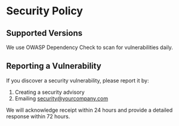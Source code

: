 # Security Policy

## Supported Versions

We use OWASP Dependency Check to scan for vulnerabilities daily.

## Reporting a Vulnerability

If you discover a security vulnerability, please report it by:

1. Creating a security advisory
2. Emailing security@yourcompany.com

We will acknowledge receipt within 24 hours and provide a detailed response within 72 hours.
